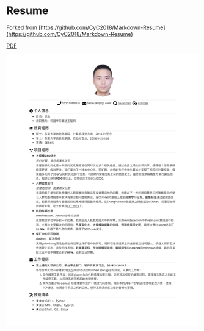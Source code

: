 

# Resume

Forked from [https://github.com/CyC2018/Markdown-Resume](https://github.com/CyC2018/Markdown-Resume)

[PDF](./Resume.pdf)



![](./Resume.png)



